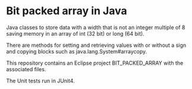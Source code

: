 # Bit packed array in Java
Java classes to store data with a width that is not an integer multiple of 8 saving memory in an array of int (32 bit) or long (64 bit).

There are methods for setting and retrieving values with or without a sign and copying blocks such as java.lang.System#arraycopy.

This repository contains an Eclipse project BIT_PACKED_ARRAY with the associated files.

The Unit tests run in JUnit4.